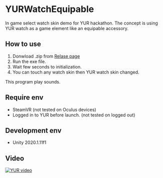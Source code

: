 # YURWatchEquipable
In game select watch skin demo for YUR hackathon. The concept is using YUR watch as a game element like an equipable accessory.

## How to use
1. Donwload .zip from [Relase page](https://github.com/kurohuku7/YURWatchEquipable/releases/tag/v1.0)
2. Run the exe file.
3. Wait few seconds to initialization.
4. You can touch any watch skin then YUR watch skin changed.

This program play sounds.

## Require env
- SteamVR (not tested on Oculus devices)
- Logged in to YUR before launch. (not tested on logged out)

## Development env
- Unity 2020.1.11f1 

## Video
[![YUR video](https://img.youtube.com/vi/PNsCTWcGbmo/0.jpg)](https://youtu.be/PNsCTWcGbmo)
